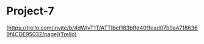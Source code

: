 # Project-7
[https://trello.com/invite/b/4dWlvT1T/ATTIbcf183bffd401fead07b9a47186369f4CDE95032/page](Trello)
